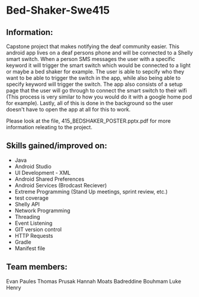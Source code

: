 # Bed-Shaker-Swe415

## Information:

Capstone project that makes notifying the deaf community easier. This android app lives on a deaf persons phone and will be connected to a Shelly smart switch. When a person SMS messages the user with a specific keyword it will trigger the smart switch which would be connected to a light or maybe a bed shaker for example. The user is able to sepcify who they want to be able to trigger the switch in the app, while also being able to specify keyword will trigger the switch. The app also consists of a setup page that the user will go through to connect the smart switch to their wifi (This process is very similar to how you would do it with a google home pod for example). Lastly, all of this is done in the background so the user doesn't have to open the app at all for this to work.

Please look at the file, 415_BEDSHAKER_POSTER.pptx.pdf for more information releating to the project.

## Skills gained/improved on:

- Java
- Android Studio
- UI Development - XML
- Android Shared Preferences
- Android Services (Brodcast Reciever)
- Extreme Programming (Stand Up meetings, sprint review, etc.)
- test coverage
- Shelly API
- Network Programming
- Threading
- Event Listening
- GIT version control
- HTTP Requests
- Gradle
- Manifest file

## Team members: 
Evan Paules
Thomas Prusak
Hannah Moats
Badreddine Bouhmam
Luke Henry
